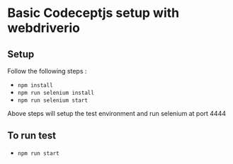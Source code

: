 # Basic Codeceptjs setup with webdriverio

## Setup

Follow the following steps :

* `npm install`
* `npm run selenium install`
* `npm run selenium start`

Above steps will setup the test environment and run selenium at port 4444

## To run test

* `npm run start`





